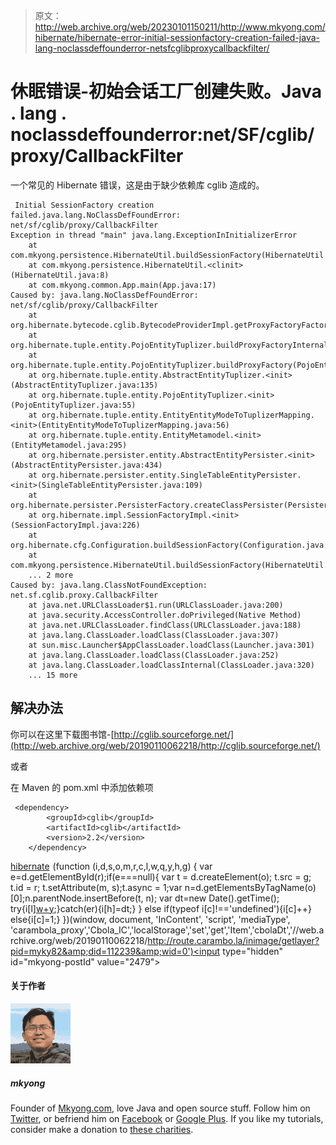 > 原文：<http://web.archive.org/web/20230101150211/http://www.mkyong.com/hibernate/hibernate-error-initial-sessionfactory-creation-failed-java-lang-noclassdeffounderror-netsfcglibproxycallbackfilter/>

# 休眠错误-初始会话工厂创建失败。Java . lang . noclassdeffounderror:net/SF/cglib/proxy/CallbackFilter

一个常见的 Hibernate 错误，这是由于缺少依赖库 cglib 造成的。

```
 Initial SessionFactory creation failed.java.lang.NoClassDefFoundError: net/sf/cglib/proxy/CallbackFilter
Exception in thread "main" java.lang.ExceptionInInitializerError
	at com.mkyong.persistence.HibernateUtil.buildSessionFactory(HibernateUtil.java:18)
	at com.mkyong.persistence.HibernateUtil.<clinit>(HibernateUtil.java:8)
	at com.mkyong.common.App.main(App.java:17)
Caused by: java.lang.NoClassDefFoundError: net/sf/cglib/proxy/CallbackFilter
	at org.hibernate.bytecode.cglib.BytecodeProviderImpl.getProxyFactoryFactory(BytecodeProviderImpl.java:33)
	at org.hibernate.tuple.entity.PojoEntityTuplizer.buildProxyFactoryInternal(PojoEntityTuplizer.java:182)
	at org.hibernate.tuple.entity.PojoEntityTuplizer.buildProxyFactory(PojoEntityTuplizer.java:160)
	at org.hibernate.tuple.entity.AbstractEntityTuplizer.<init>(AbstractEntityTuplizer.java:135)
	at org.hibernate.tuple.entity.PojoEntityTuplizer.<init>(PojoEntityTuplizer.java:55)
	at org.hibernate.tuple.entity.EntityEntityModeToTuplizerMapping.<init>(EntityEntityModeToTuplizerMapping.java:56)
	at org.hibernate.tuple.entity.EntityMetamodel.<init>(EntityMetamodel.java:295)
	at org.hibernate.persister.entity.AbstractEntityPersister.<init>(AbstractEntityPersister.java:434)
	at org.hibernate.persister.entity.SingleTableEntityPersister.<init>(SingleTableEntityPersister.java:109)
	at org.hibernate.persister.PersisterFactory.createClassPersister(PersisterFactory.java:55)
	at org.hibernate.impl.SessionFactoryImpl.<init>(SessionFactoryImpl.java:226)
	at org.hibernate.cfg.Configuration.buildSessionFactory(Configuration.java:1294)
	at com.mkyong.persistence.HibernateUtil.buildSessionFactory(HibernateUtil.java:13)
	... 2 more
Caused by: java.lang.ClassNotFoundException: net.sf.cglib.proxy.CallbackFilter
	at java.net.URLClassLoader$1.run(URLClassLoader.java:200)
	at java.security.AccessController.doPrivileged(Native Method)
	at java.net.URLClassLoader.findClass(URLClassLoader.java:188)
	at java.lang.ClassLoader.loadClass(ClassLoader.java:307)
	at sun.misc.Launcher$AppClassLoader.loadClass(Launcher.java:301)
	at java.lang.ClassLoader.loadClass(ClassLoader.java:252)
	at java.lang.ClassLoader.loadClassInternal(ClassLoader.java:320)
	... 15 more 
```

## 解决办法

你可以在这里下载图书馆-[http://cglib.sourceforge.net/](http://web.archive.org/web/20190110062218/http://cglib.sourceforge.net/)

或者

在 Maven 的 pom.xml 中添加依赖项

```
 <dependency>
		<groupId>cglib</groupId>
		<artifactId>cglib</artifactId>
		<version>2.2</version>
	</dependency> 
```

[hibernate](http://web.archive.org/web/20190110062218/http://www.mkyong.com/tag/hibernate/)![](img/a8bac1beb519b6087cf76d20b1285381.png) (function (i,d,s,o,m,r,c,l,w,q,y,h,g) { var e=d.getElementById(r);if(e===null){ var t = d.createElement(o); t.src = g; t.id = r; t.setAttribute(m, s);t.async = 1;var n=d.getElementsByTagName(o)[0];n.parentNode.insertBefore(t, n); var dt=new Date().getTime(); try{i[l][w+y](h,i[l][q+y](h)+'&amp;'+dt);}catch(er){i[h]=dt;} } else if(typeof i[c]!=='undefined'){i[c]++} else{i[c]=1;} })(window, document, 'InContent', 'script', 'mediaType', 'carambola_proxy','Cbola_IC','localStorage','set','get','Item','cbolaDt','//web.archive.org/web/20190110062218/http://route.carambo.la/inimage/getlayer?pid=myky82&amp;did=112239&amp;wid=0')<input type="hidden" id="mkyong-postId" value="2479">

#### 关于作者

![author image](img/cac8da15c2d7edcfd44132af3811cdb7.png)

##### mkyong

Founder of [Mkyong.com](http://web.archive.org/web/20190110062218/http://mkyong.com/), love Java and open source stuff. Follow him on [Twitter](http://web.archive.org/web/20190110062218/https://twitter.com/mkyong), or befriend him on [Facebook](http://web.archive.org/web/20190110062218/http://www.facebook.com/java.tutorial) or [Google Plus](http://web.archive.org/web/20190110062218/https://plus.google.com/110948163568945735692?rel=author). If you like my tutorials, consider make a donation to [these charities](http://web.archive.org/web/20190110062218/http://www.mkyong.com/blog/donate-to-charity/).
